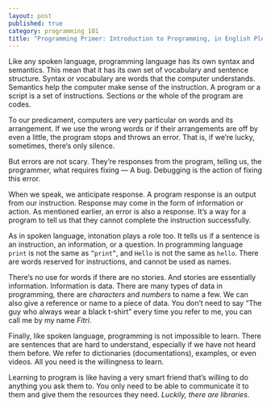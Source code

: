```yaml
---
layout: post
published: true
category: programming 101
title: "Programming Primer: Introduction to Programming, in English Please!"
---
```

Like any spoken language, programming language has its own syntax and semantics. This mean that it has its own set of vocabulary and sentence structure. Syntax or vocabulary are words that the computer understands. Semantics help the computer make sense of the instruction. A program or a script is a set of instructions. Sections or the whole of the program are codes.

To our predicament, computers are very particular on words and its arrangement. If we use the wrong words or if their arrangements are off by even a little, the program stops and throws an error. That is, if we’re lucky, sometimes, there‘s only silence.

But errors are not scary. They’re responses from the program, telling us, the programmer, what requires fixing — A bug. Debugging is the action of fixing this error.

When we speak, we anticipate response. A program response is an output from our instruction. Response may come in the form of information or action. As mentioned earlier, an error is also a response. It’s a way for a program to tell us that they cannot complete the instruction successfully.

As in spoken language, intonation plays a role too. It tells us if a sentence is an instruction, an information, or a question. In programming language `print` is not the same as `”print”`, and `Hello` is not the same as `hello`. There are words reserved for instructions, and cannot be used as names.

There‘s no use for words if there are no stories. And stories are essentially information. Information is data. There are many types of data in programming, there are _characters_ and _numbers_ to name a few. We can also give a reference or name to a piece of data. You don’t need to say “The guy who always wear a black t-shirt” every time you refer to me, you can call me by my name _Fitri_.

Finally, like spoken language, programming is not impossible to learn. There are sentences that are hard to understand, especially if we have not heard them before. We refer to dictionaries (documentations), examples, or even videos. All you need is the willingness to learn.

Learning to program is like having a very smart friend that’s willing to do anything you ask them to. You only need to be able to communicate it to them and give them the resources they need. _Luckily, there are libraries_.
